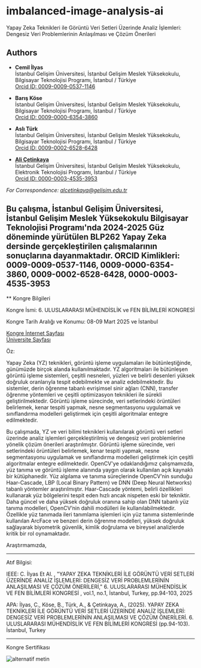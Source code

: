 # imbalanced-image-analysis-ai

Yapay Zeka Teknikleri ile Görüntü Veri Setleri Üzerinde Analiz İşlemleri: Dengesiz Veri Problemlerinin Anlaşılması ve Çözüm Önerileri

## Authors  

- **Cemil İlyas**    
  İstanbul Gelişim Üniversitesi, İstanbul Gelişim Meslek Yüksekokulu, Bilgisayar Teknolojisi Programı, İstanbul / Türkiye    
  [Orcid ID: 0009-0009-0537-1146](https://orcid.org/0009-0009-0537-1146)

- **Barış Köse**    
  İstanbul Gelişim Üniversitesi, İstanbul Gelişim Meslek Yüksekokulu, Bilgisayar Teknolojisi Programı, İstanbul / Türkiye     
  [Orcid ID: 0009-0000-6354-3860](https://orcid.org/0009-0000-6354-3860)

- **Aslı Türk**    
  İstanbul Gelişim Üniversitesi, İstanbul Gelişim Meslek Yüksekokulu, Bilgisayar Teknolojisi Programı, İstanbul / Türkiye    
  [Orcid ID: 0009-0002-6528-6428](https://orcid.org/0009-0002-6528-6428)

- [**Ali Çetinkaya**](https://scholar.google.com.tr/citations?user=XSEW-NcAAAAJ)    
  İstanbul Gelişim Üniversitesi, İstanbul Gelişim Meslek Yüksekokulu, Elektronik Teknolojisi Programı, İstanbul / Türkiye     
  [Orcid ID: 0000-0003-4535-3953](https://orcid.org/0000-0003-4535-3953)

*For Correspondence: alcetinkaya@gelisim.edu.tr*

##  Bu çalışma, İstanbul Gelişim Üniversitesi, İstanbul Gelişim Meslek Yüksekokulu Bilgisayar Teknolojisi Programı'nda 2024-2025 Güz döneminde yürütülen BLP262 Yapay Zeka dersinde gerçekleştirilen çalışmalarının sonuçlarına dayanmaktadır. ORCID Kimlikleri: 0009-0009-0537-1146, 0009-0000-6354-3860, 0009-0002-6528-6428, 0000-0003-4535-3953

** Kongre Bilgileri

Kongre İsmi: 6. ULUSLARARASI MÜHENDİSLİK ve FEN BİLİMLERİ KONGRESİ

Kongre Tarih Aralığı ve Konumu: 08-09 Mart 2025 ve İstanbul

[Kongre İnternet Sayfası](https://www.engineeringandsciencescongress.org/)    
[Üniversite Sayfası](https://avesis.gelisim.edu.tr/yayin/2ad4364a-92aa-4049-b161-e79d14b06a34/yapay-zeka-teknikleri-ile-goruntu-veri-setleri-uzerinde-analiz-islemleri-dengesiz-veri-problemlerinin-anlasilmasi-ve-cozum-onerileri)   

Öz:

Yapay Zeka (YZ) teknikleri, görüntü işleme uygulamaları ile bütünleştiğinde, günümüzde birçok alanda kullanılmaktadır. YZ algoritmaları ile bütünleşen görüntü işleme sistemleri, çeşitli nesneleri, yüzleri ve belirli desenleri yüksek doğruluk oranlarıyla tespit edebilmekte ve analiz edebilmektedir. Bu sistemler, derin öğrenme tabanlı evrişimsel sinir ağları (CNN), transfer öğrenme yöntemleri ve çeşitli optimizasyon teknikleri ile sürekli geliştirilmektedir. Görüntü işleme sürecinde, 
veri setlerindeki örüntüleri belirlemek, kenar tespiti yapmak, nesne segmentasyonu uygulamak ve sınıflandırma modelleri geliştirmek için çeşitli algoritmalar entegre edilmektedir.

Bu çalışmada, YZ ve veri bilimi teknikleri kullanılarak görüntü veri setleri üzerinde analiz işlemleri gerçekleştirilmiş ve dengesiz veri problemlerine yönelik çözüm önerileri araştırılmıştır. Görüntü işleme sürecinde, veri setlerindeki örüntüleri belirlemek, kenar tespiti yapmak, nesne segmentasyonu uygulamak ve sınıflandırma modelleri geliştirmek için çeşitli algoritmalar entegre edilmektedir. OpenCV'ye odaklandığımız çalışmamızda, yüz tanıma ve görüntü işleme alanında yaygın olarak kullanılan açık kaynaklı bir kütüphanedir. Yüz algılama ve tanıma süreçlerinde OpenCV’nin sunduğu Haar-Cascade, LBP (Local Binary Pattern) ve DNN (Deep Neural Networks) tabanlı yöntemler araştırılmıştır. Haar-Cascade yöntemi, belirli özellikleri kullanarak yüz bölgelerini tespit eden hızlı ancak nispeten eski bir tekniktir. Daha güncel ve daha yüksek doğruluk oranına sahip olan DNN tabanlı yüz tanıma modelleri, OpenCV’nin dahili modülleri ile kullanılabilmektedir. 
Özellikle yüz tanımada ileri tanımlama işlemleri için yüz tanıma sistemlerinde kullanılan ArcFace ve benzeri derin öğrenme modelleri, yüksek doğruluk sağlayarak biyometrik güvenlik, kimlik doğrulama ve bireysel analizlerde kritik bir rol oynamaktadır.

Araştırmamızda, 

---

Atıf Bilgisi:

IEEE: C. İlyas Et Al. , "YAPAY ZEKA TEKNİKLERİ İLE GÖRÜNTÜ VERİ SETLERİ ÜZERİNDE ANALİZ İŞLEMLERİ: DENGESİZ VERİ PROBLEMLERİNİN ANLAŞILMASI VE ÇÖZÜM ÖNERİLERİ," 6. ULUSLARARASI MÜHENDİSLİK VE FEN BİLİMLERİ KONGRESİ , vol.1, no.1, İstanbul, Turkey, pp.94-103, 2025

APA: İlyas, C., Köse, B., Türk, A., & Çetinkaya, A., (2025). YAPAY ZEKA TEKNİKLERİ İLE GÖRÜNTÜ VERİ SETLERİ ÜZERİNDE ANALİZ İŞLEMLERİ: DENGESİZ VERİ PROBLEMLERİNİN ANLAŞILMASI VE ÇÖZÜM ÖNERİLERİ. 
6. ULUSLARARASI MÜHENDİSLİK VE FEN BİLİMLERİ KONGRESİ (pp.94-103). İstanbul, Turkey

---

Kongre Sertifikası

![alternatif metin](https://github.com/acetinkaya/imbalanced-image-analysis-ai/blob/main/kongre_sertifikasi.jpg)

